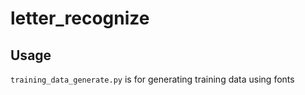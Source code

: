 # letter_recognize
 
## Usage
`training_data_generate.py` is for generating training data using fonts